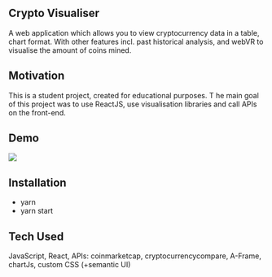 <h2> Crypto Visualiser </h2>

A web application which allows you to view cryptocurrency data in a table, chart format. With other features incl. past historical analysis, and webVR to visualise the amount of coins mined. 

<h2> Motivation </h2>
This is a student project, created for educational purposes. T
he main goal of this project was to use ReactJS, use visualisation libraries and call APIs on the front-end.

<h2> Demo </h2>
<img src="https://github.com/ranishah76/crypto/blob/master/20180726_065003.gif">


<h2> Installation </h2>
<ul><li>yarn</li><li>yarn start</li></ul>

<h2>Tech Used</h2>
JavaScript, React, APIs: coinmarketcap, cryptocurrencycompare, A-Frame, chartJs, custom CSS (+semantic UI)
